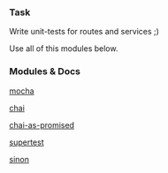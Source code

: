 ### Task

Write unit-tests for routes and services ;)

Use all of this modules below.

### Modules & Docs

[mocha](https://mochajs.org/)

[chai](http://chaijs.com/)

[chai-as-promised](http://chaijs.com/plugins/chai-as-promised/)

[supertest](https://github.com/visionmedia/supertest)

[sinon](http://sinonjs.org/)

